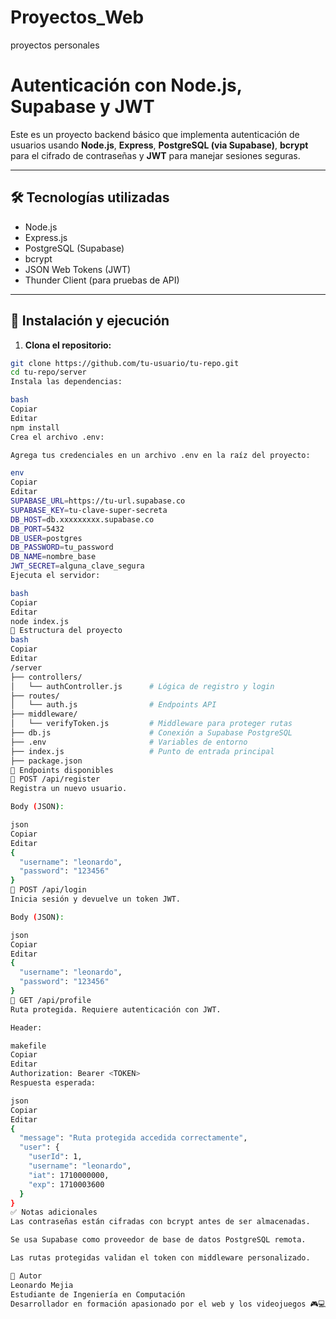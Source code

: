 # Proyectos_Web
proyectos personales
# Autenticación con Node.js, Supabase y JWT

Este es un proyecto backend básico que implementa autenticación de usuarios usando **Node.js**, **Express**, **PostgreSQL (via Supabase)**, **bcrypt** para el cifrado de contraseñas y **JWT** para manejar sesiones seguras.

---

## 🛠️ Tecnologías utilizadas

- Node.js
- Express.js
- PostgreSQL (Supabase)
- bcrypt
- JSON Web Tokens (JWT)
- Thunder Client (para pruebas de API)

---

## 🚀 Instalación y ejecución

1. **Clona el repositorio:**

```bash
git clone https://github.com/tu-usuario/tu-repo.git
cd tu-repo/server
Instala las dependencias:

bash
Copiar
Editar
npm install
Crea el archivo .env:

Agrega tus credenciales en un archivo .env en la raíz del proyecto:

env
Copiar
Editar
SUPABASE_URL=https://tu-url.supabase.co
SUPABASE_KEY=tu-clave-super-secreta
DB_HOST=db.xxxxxxxxx.supabase.co
DB_PORT=5432
DB_USER=postgres
DB_PASSWORD=tu_password
DB_NAME=nombre_base
JWT_SECRET=alguna_clave_segura
Ejecuta el servidor:

bash
Copiar
Editar
node index.js
📂 Estructura del proyecto
bash
Copiar
Editar
/server
├── controllers/
│   └── authController.js      # Lógica de registro y login
├── routes/
│   └── auth.js                # Endpoints API
├── middleware/
│   └── verifyToken.js         # Middleware para proteger rutas
├── db.js                      # Conexión a Supabase PostgreSQL
├── .env                       # Variables de entorno
├── index.js                   # Punto de entrada principal
├── package.json
🧪 Endpoints disponibles
📌 POST /api/register
Registra un nuevo usuario.

Body (JSON):

json
Copiar
Editar
{
  "username": "leonardo",
  "password": "123456"
}
📌 POST /api/login
Inicia sesión y devuelve un token JWT.

Body (JSON):

json
Copiar
Editar
{
  "username": "leonardo",
  "password": "123456"
}
📌 GET /api/profile
Ruta protegida. Requiere autenticación con JWT.

Header:

makefile
Copiar
Editar
Authorization: Bearer <TOKEN>
Respuesta esperada:

json
Copiar
Editar
{
  "message": "Ruta protegida accedida correctamente",
  "user": {
    "userId": 1,
    "username": "leonardo",
    "iat": 1710000000,
    "exp": 1710003600
  }
}
✅ Notas adicionales
Las contraseñas están cifradas con bcrypt antes de ser almacenadas.

Se usa Supabase como proveedor de base de datos PostgreSQL remota.

Las rutas protegidas validan el token con middleware personalizado.

🧠 Autor
Leonardo Mejia
Estudiante de Ingeniería en Computación
Desarrollador en formación apasionado por el web y los videojuegos 🎮💻

